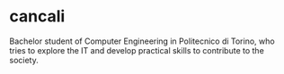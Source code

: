 # cancali

Bachelor student of Computer Engineering in Politecnico di Torino, who tries to explore the IT and develop practical skills to contribute to the society.
